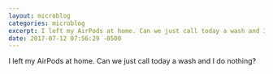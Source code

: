 ```yaml
---
layout: microblog
categories: microblog
excerpt: I left my AirPods at home. Can we just call today a wash and I do nothing?
date: 2017-07-12 07:56:29 -0500
---
```


I left my AirPods at home. Can we just call today a wash and I do nothing?